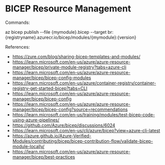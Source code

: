 # BICEP Resource Management
Commands:

az bicep publish --file {mymodule}.bicep --target br:{registryname}.azurecr.io/bicep/modules/{mymodule}:{version}

References:

* https://zure.com/blog/sharing-bicep-templates-and-modules/
* https://learn.microsoft.com/en-us/azure/azure-resource-manager/bicep/private-module-registry?tabs=azure-cli
* https://learn.microsoft.com/en-us/azure/azure-resource-manager/bicep/bicep-config-modules
* https://learn.microsoft.com/en-us/azure/container-registry/container-registry-get-started-bicep?tabs=CLI
* https://learn.microsoft.com/en-us/azure/azure-resource-manager/bicep/bicep-config
* https://learn.microsoft.com/en-us/azure/azure-resource-manager/bicep/bicep-config?source=recommendations
* https://learn.microsoft.com/en-us/training/modules/test-bicep-code-using-azure-pipelines/
* https://github.com/Azure/bicep/discussions/6024
* https://learn.microsoft.com/en-us/cli/azure/bicep?view=azure-cli-latest
* https://azure.github.io/Azure-Verified-Modules/contributing/bicep/bicep-contribution-flow/validate-bicep-module-locally/
* https://learn.microsoft.com/en-us/azure/azure-resource-manager/bicep/best-practices
